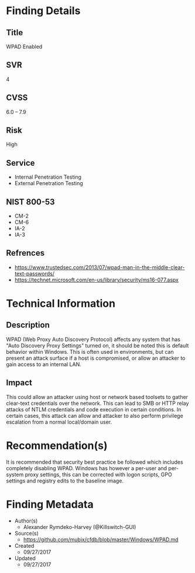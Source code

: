 
# Finding Details 

## Title
  WPAD Enabled 
## SVR
  4
## CVSS
  6.0 – 7.9
## Risk
  High
## Service
  * Internal Penetration Testing
  * External Penetration Testing 
## NIST 800-53 
  * CM-2
  * CM-6
  * IA-2
  * IA-3
## Refrences
  * https://www.trustedsec.com/2013/07/wpad-man-in-the-middle-clear-text-passwords/
  * https://technet.microsoft.com/en-us/library/security/ms16-077.aspx
 
# Technical Information

## Description 
WPAD (Web Proxy Auto Discovery Protocol) affects any system that has "Auto Discovery Proxy Settings" turned on, it should be noted this is default behavior within Windows. This is often used in environments, but can present an attack surface if a host is compromised, or allow an attacker to gain access to an internal LAN.

## Impact
This could allow an attacker using host or network based toolsets to gather clear-text credentials over the network. This can lead to SMB or HTTP relay attacks of NTLM credentials and code execution in certain conditions. In certain cases, this attack can allow and attacker to also perform privilege escalation from a normal local/domain user. 


# Recommendation(s)
It is recommended that security best practice be followed which includes completely disabling WPAD. Windows has however a per-user and per-system proxy settings, this can be corrected with logon scripts, GPO settings and registry edits to the baseline image.

# Finding Metadata
  * Author(s)
    * Alexander Rymdeko-Harvey (@Killswitch-GUI)
  * Source(s)
    * https://github.com/mubix/cfdb/blob/master/Windows/WPAD.md
  * Created
    * 09/27/2017
  * Updated
    * 09/27/2017
